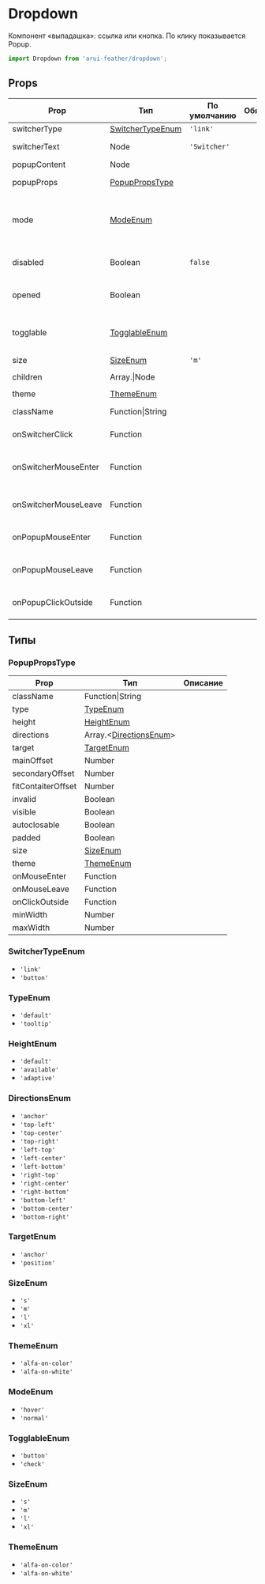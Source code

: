 # Dropdown

Компонент «выпадашка»: ссылка или кнопка. По клику показывается Popup.

```javascript
import Dropdown from 'arui-feather/dropdown';
```




## Props


| Prop  | Тип  | По умолчанию | Обязательный | Описание |
| ----- | ---- | ------------ | ------------ |----------|
| switcherType | [SwitcherTypeEnum](#SwitcherTypeEnum) | `'link'`  |  | Тип компонента |
| switcherText | Node | `'Switcher'`  |  | Текст кнопки компонента |
| popupContent | Node |  |  | Компонент [Popup](../popup/) |
| popupProps | [PopupPropsType](#PopupPropsType) |  |  | Свойства для компонента [Popup](../popup/) |
| mode | [ModeEnum](#ModeEnum) |  |  | Управление возможностью отображать попап при наведении курсора |
| disabled | Boolean | `false`  |  | Управление возможностью открытия попапа |
| opened | Boolean |  |  | Управление состоянием открыт/закрыт попапа |
| togglable | [TogglableEnum](#TogglableEnum) |  |  | Только для switcherType='button'. Тип переключателя для кнопки, 'check' |
| size | [SizeEnum](#SizeEnum) | `'m'`  |  | Размер компонента |
| children | Array.<Node>\|Node |  |  | Дочерние элементы `Dropdown` |
| theme | [ThemeEnum](#ThemeEnum) |  |  | Тема компонента |
| className | Function\|String |  |  | Дополнительный класс |
| onSwitcherClick | Function |  |  | Обработчик клика по кнопке компонента |
| onSwitcherMouseEnter | Function |  |  | Обработчик события наведения курсора на кнопку компонента |
| onSwitcherMouseLeave | Function |  |  | Обработчик события снятия курсора с кнопки компонента |
| onPopupMouseEnter | Function |  |  | Обработчик события наведения курсора на попап |
| onPopupMouseLeave | Function |  |  | Обработчик события снятия курсора с попапа |
| onPopupClickOutside | Function |  |  | Обработчик события клика попапа за пределами попапа |







## Типы




### <a id="PopupPropsType"></a>PopupPropsType

| Prop  | Тип  | Описание |
| ----- | ---- |----------|
| className | Function\|String |  |
| type | [TypeEnum](#TypeEnum) |  |
| height | [HeightEnum](#HeightEnum) |  |
| directions | Array.<[DirectionsEnum](#DirectionsEnum)> |  |
| target | [TargetEnum](#TargetEnum) |  |
| mainOffset | Number |  |
| secondaryOffset | Number |  |
| fitContaiterOffset | Number |  |
| invalid | Boolean |  |
| visible | Boolean |  |
| autoclosable | Boolean |  |
| padded | Boolean |  |
| size | [SizeEnum](#SizeEnum) |  |
| theme | [ThemeEnum](#ThemeEnum) |  |
| onMouseEnter | Function |  |
| onMouseLeave | Function |  |
| onClickOutside | Function |  |
| minWidth | Number |  |
| maxWidth | Number |  |







### <a id="SwitcherTypeEnum"></a>SwitcherTypeEnum

 * `'link'`
 * `'button'`


### <a id="TypeEnum"></a>TypeEnum

 * `'default'`
 * `'tooltip'`


### <a id="HeightEnum"></a>HeightEnum

 * `'default'`
 * `'available'`
 * `'adaptive'`


### <a id="DirectionsEnum"></a>DirectionsEnum

 * `'anchor'`
 * `'top-left'`
 * `'top-center'`
 * `'top-right'`
 * `'left-top'`
 * `'left-center'`
 * `'left-bottom'`
 * `'right-top'`
 * `'right-center'`
 * `'right-bottom'`
 * `'bottom-left'`
 * `'bottom-center'`
 * `'bottom-right'`


### <a id="TargetEnum"></a>TargetEnum

 * `'anchor'`
 * `'position'`


### <a id="SizeEnum"></a>SizeEnum

 * `'s'`
 * `'m'`
 * `'l'`
 * `'xl'`


### <a id="ThemeEnum"></a>ThemeEnum

 * `'alfa-on-color'`
 * `'alfa-on-white'`


### <a id="ModeEnum"></a>ModeEnum

 * `'hover'`
 * `'normal'`


### <a id="TogglableEnum"></a>TogglableEnum

 * `'button'`
 * `'check'`


### <a id="SizeEnum"></a>SizeEnum

 * `'s'`
 * `'m'`
 * `'l'`
 * `'xl'`


### <a id="ThemeEnum"></a>ThemeEnum

 * `'alfa-on-color'`
 * `'alfa-on-white'`



